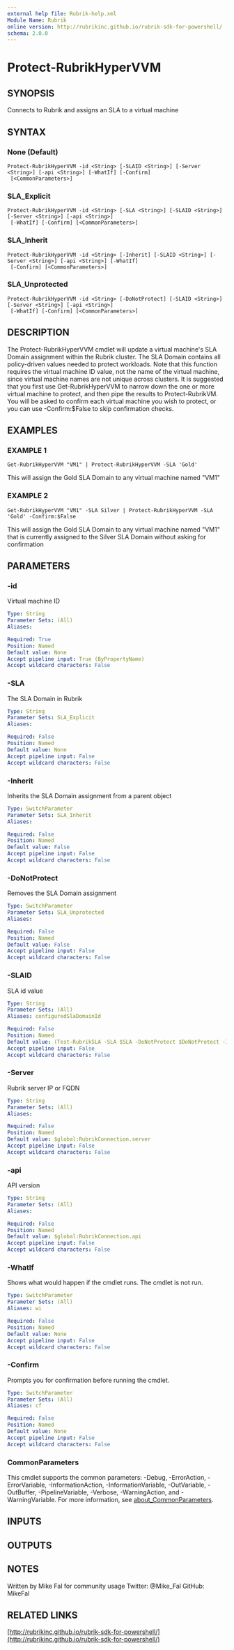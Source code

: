 ```yaml
---
external help file: Rubrik-help.xml
Module Name: Rubrik
online version: http://rubrikinc.github.io/rubrik-sdk-for-powershell/
schema: 2.0.0
---
```


# Protect-RubrikHyperVVM

## SYNOPSIS
Connects to Rubrik and assigns an SLA to a virtual machine

## SYNTAX

### None (Default)
```
Protect-RubrikHyperVVM -id <String> [-SLAID <String>] [-Server <String>] [-api <String>] [-WhatIf] [-Confirm]
 [<CommonParameters>]
```

### SLA_Explicit
```
Protect-RubrikHyperVVM -id <String> [-SLA <String>] [-SLAID <String>] [-Server <String>] [-api <String>]
 [-WhatIf] [-Confirm] [<CommonParameters>]
```

### SLA_Inherit
```
Protect-RubrikHyperVVM -id <String> [-Inherit] [-SLAID <String>] [-Server <String>] [-api <String>] [-WhatIf]
 [-Confirm] [<CommonParameters>]
```

### SLA_Unprotected
```
Protect-RubrikHyperVVM -id <String> [-DoNotProtect] [-SLAID <String>] [-Server <String>] [-api <String>]
 [-WhatIf] [-Confirm] [<CommonParameters>]
```

## DESCRIPTION
The Protect-RubrikHyperVVM cmdlet will update a virtual machine's SLA Domain assignment within the Rubrik cluster.
The SLA Domain contains all policy-driven values needed to protect workloads.
Note that this function requires the virtual machine ID value, not the name of the virtual machine, since virtual machine names are not unique across clusters.
It is suggested that you first use Get-RubrikHyperVVM to narrow down the one or more virtual machine to protect, and then pipe the results to Protect-RubrikVM.
You will be asked to confirm each virtual machine you wish to protect, or you can use -Confirm:$False to skip confirmation checks.

## EXAMPLES

### EXAMPLE 1
```
Get-RubrikHyperVVM "VM1" | Protect-RubrikHyperVVM -SLA 'Gold'
```

This will assign the Gold SLA Domain to any virtual machine named "VM1"

### EXAMPLE 2
```
Get-RubrikHyperVVM "VM1" -SLA Silver | Protect-RubrikHyperVVM -SLA 'Gold' -Confirm:$False
```

This will assign the Gold SLA Domain to any virtual machine named "VM1" that is currently assigned to the Silver SLA Domain
without asking for confirmation

## PARAMETERS

### -id
Virtual machine ID

```yaml
Type: String
Parameter Sets: (All)
Aliases:

Required: True
Position: Named
Default value: None
Accept pipeline input: True (ByPropertyName)
Accept wildcard characters: False
```

### -SLA
The SLA Domain in Rubrik

```yaml
Type: String
Parameter Sets: SLA_Explicit
Aliases:

Required: False
Position: Named
Default value: None
Accept pipeline input: False
Accept wildcard characters: False
```

### -Inherit
Inherits the SLA Domain assignment from a parent object

```yaml
Type: SwitchParameter
Parameter Sets: SLA_Inherit
Aliases:

Required: False
Position: Named
Default value: False
Accept pipeline input: False
Accept wildcard characters: False
```

### -DoNotProtect
Removes the SLA Domain assignment

```yaml
Type: SwitchParameter
Parameter Sets: SLA_Unprotected
Aliases:

Required: False
Position: Named
Default value: False
Accept pipeline input: False
Accept wildcard characters: False
```

### -SLAID
SLA id value

```yaml
Type: String
Parameter Sets: (All)
Aliases: configuredSlaDomainId

Required: False
Position: Named
Default value: (Test-RubrikSLA -SLA $SLA -DoNotProtect $DoNotProtect -Inherit $Inherit -Mandatory:$true)
Accept pipeline input: False
Accept wildcard characters: False
```

### -Server
Rubrik server IP or FQDN

```yaml
Type: String
Parameter Sets: (All)
Aliases:

Required: False
Position: Named
Default value: $global:RubrikConnection.server
Accept pipeline input: False
Accept wildcard characters: False
```

### -api
API version

```yaml
Type: String
Parameter Sets: (All)
Aliases:

Required: False
Position: Named
Default value: $global:RubrikConnection.api
Accept pipeline input: False
Accept wildcard characters: False
```

### -WhatIf
Shows what would happen if the cmdlet runs.
The cmdlet is not run.

```yaml
Type: SwitchParameter
Parameter Sets: (All)
Aliases: wi

Required: False
Position: Named
Default value: None
Accept pipeline input: False
Accept wildcard characters: False
```

### -Confirm
Prompts you for confirmation before running the cmdlet.

```yaml
Type: SwitchParameter
Parameter Sets: (All)
Aliases: cf

Required: False
Position: Named
Default value: None
Accept pipeline input: False
Accept wildcard characters: False
```

### CommonParameters
This cmdlet supports the common parameters: -Debug, -ErrorAction, -ErrorVariable, -InformationAction, -InformationVariable, -OutVariable, -OutBuffer, -PipelineVariable, -Verbose, -WarningAction, and -WarningVariable. For more information, see [about_CommonParameters](http://go.microsoft.com/fwlink/?LinkID=113216).

## INPUTS

## OUTPUTS

## NOTES
Written by Mike Fal for community usage
Twitter: @Mike_Fal
GitHub: MikeFal

## RELATED LINKS

[http://rubrikinc.github.io/rubrik-sdk-for-powershell/](http://rubrikinc.github.io/rubrik-sdk-for-powershell/)

